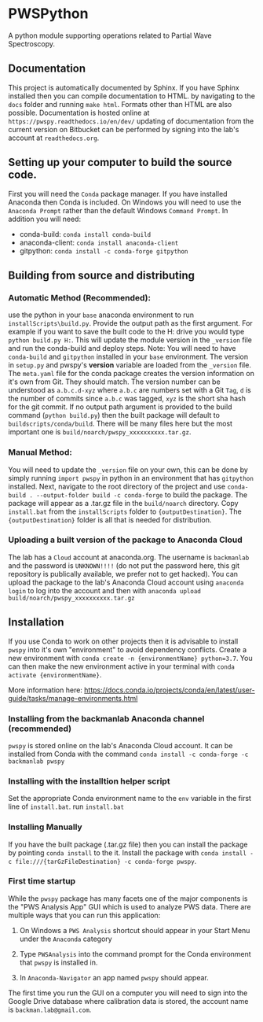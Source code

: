 # PWSPython

A python module supporting operations related to Partial Wave Spectroscopy.

## Documentation
This project is automatically documented by Sphinx. If you have Sphinx installed then you can compile documentation to HTML. 
by navigating to the `docs` folder and running `make html`. Formats other than HTML are also possible. Documentation is
hosted online at `https://pwspy.readthedocs.io/en/dev/` updating of documentation from the current version on Bitbucket can be performed
by signing into the lab's account at `readthedocs.org`.

## Setting up your computer to build the source code.
First you will need the `Conda` package manager. If you have installed Anaconda then Conda is included.
On Windows you will need to use the `Anaconda Prompt` rather than the default Windows `Command Prompt`.
In addition you will need:
 - conda-build: `conda install conda-build`
 - anaconda-client: `conda install anaconda-client`
 - gitpython: `conda install -c conda-forge gitpython`
 
## Building from source and distributing

### Automatic Method (Recommended):
use the python in your `base` anaconda environment to run `installScripts\build.py`. Provide the output path as the first argument. For example if you want to save the built code to the H: drive you would type `python build.py H:`.
This will update the module version in the `_version` file and run the conda-build and deploy steps. Note: You will need to have `conda-build` and `gitpython` installed in your `base` environment.
The version in `setup.py` and pwspy's __version__ variable are loaded from the `_version` file. The `meta.yaml` file for the conda package
creates the version information on it's own from Git. They should match. The version number can be understood as `a.b.c.d-xyz` where `a.b.c` are numbers set with a Git `Tag`, `d` is the number of commits since 
`a.b.c` was tagged, `xyz` is the short sha hash for the git commit. If no output path argument is provided to the build command (`python build.py`) then the built package will default to `buildscripts/conda/build`. There will be many
files here but the most important one is `build/noarch/pwspy_xxxxxxxxxx.tar.gz`.

### Manual Method:  
You will need to update the `_version` file on your own, this can be done by simply running `import pwspy` in python in an environment that has `gitpython` installed. Next, navigate to the root directory of the project and use `conda-build . --output-folder build -c conda-forge` to build the package. The package will appear as a .tar.gz file in the `build/noarch` directory.
Copy `install.bat` from the `installScripts` folder to `{outputDestination}`. The `{outputDestination}` folder is all that is needed for distribution.

### Uploading a built version of the package to Anaconda Cloud
The lab has a `Cloud` account at anaconda.org. The username is `backmanlab` and the password is `UNKNOWN!!!!` (do not put the password here, this git repository is publically available, we prefer not to get hacked).
You can upload the package to the lab's Anaconda Cloud account using `anaconda login` to log into the account and then with `anaconda upload build/noarch/pwspy_xxxxxxxxxx.tar.gz`

## Installation
If you use Conda to work on other projects then it is advisable to install `pwspy` into it's own "environment" to avoid dependency conflicts. 
Create a new environment with `conda create -n {environmentName} python=3.7`. You can then make the new environment active in your terminal with `conda activate {environmentName}`.

More information here: https://docs.conda.io/projects/conda/en/latest/user-guide/tasks/manage-environments.html

### Installing from the backmanlab Anaconda channel (recommended)
`pwspy` is stored online on the lab's Anaconda Cloud account. It can be installed from Conda with the command `conda install -c conda-forge -c backmanlab pwspy`

### Installing with the installtion helper script
Set the appropriate Conda environment name to the `env` variable in the first line of `install.bat`.
run `install.bat`  

### Installing Manually
If you have the built package (.tar.gz file) then you can install the package by pointing `conda install` to the it.
Install the package with `conda install -c file:///{tarGzFileDestination} -c conda-forge pwspy`.

### First time startup
While the `pwspy` package has many facets one of the major components is the "PWS Analysis App" GUI which is used to analyze PWS data.
There are multiple ways that you can run this application:  

1. On Windows a `PWS Analysis` shortcut should appear in your Start Menu under
the `Anaconda` category  

2. Type `PWSAnalysis` into the command prompt for the Conda environment
that `pwspy` is installed in.  

3. In `Anaconda-Navigator` an app named `pwspy` should appear. 

The first time you run the GUI on a computer you will
need to sign into the Google Drive database where calibration data is stored, the account name is `backman.lab@gmail.com`.


